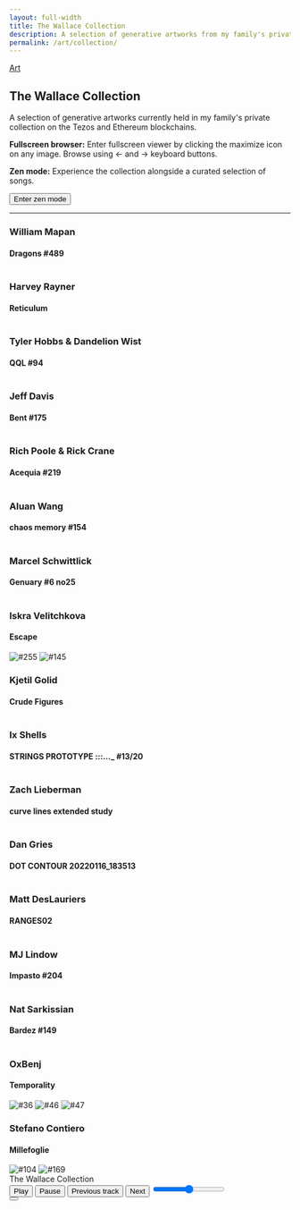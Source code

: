 ```yaml
---
layout: full-width
title: The Wallace Collection
description: A selection of generative artworks from my family's private collection on the Tezos and Ethereum blockchains. In full-screen mode, press your keyboard's &larr; and &rarr; buttons to browse all works.
permalink: /art/collection/
---
```


<script src="/assets/js/gallery-viewer.js"></script>
<script src="/assets/js/player.js"></script>
<article class="lg:max-w-6xl 3xl:max-w-full mx-auto">
  <a class="back-btn fade-in-element" href="/art">Art</a>
  <h1 class="fade-in-element">The Wallace Collection</h1>
  <p class="sub-heading fade-in-element">
    A selection of generative artworks currently held in my family's private collection on the Tezos and Ethereum blockchains.
  </p>
  <p class="fade-in-element">
    <strong>Fullscreen browser:</strong>
    Enter fullscreen viewer by clicking the maximize icon on any image. Browse using &larr; and &rarr; keyboard buttons.
  </p>
  <div id="zenMode" class="hidden sm:block">
    <p class="mb-4 fade-in-element">
      <strong>Zen mode:</strong> Experience the collection alongside a curated selection of songs.
    </p>
    <p class="mb-12 fade-in-element">
      <button id="autoPlayCollection" class="button"><i></i> Enter zen mode</button>
    </p>
  </div>
  <hr class="mb-12 md:mb-20 fade-in-element" />
  <div id="art-collection" class="art-collection">
    <div>
      <div class="gallery-row gallery-flex">
        <div class="mb-12 sm:mb-0" style="flex: 1">
          <h3 class="artist-title">William Mapan</h3>
          <h4 class="collection-title">Dragons #489</h4>
          <img
            alt=""
            src="https://ik.imagekit.io/UltraDAO/wallace/dragons_489.png?tr=w-100,q-20,bl-6"
            data-iframe-src="https://gateway.fxhash2.xyz/ipfs/QmeKNachzan9TamxbYmfhDfjkur7gbs1EEtGqMpsmyubeb/?fxhash=op8GW9Zq63p4qWsNRHS47QciYW5spKFTzMTroSMxH4EuBYaNAY7&fxiteration=489&fxminter=tz1P5jYGVw7JZLM7CNnFxGk1bSZaQovMrzfo" />
        </div>
        <div style="flex: 1">
          <h3 class="artist-title">Harvey Rayner</h3>
          <h4 class="collection-title">Reticulum</h4>
          <img
            class="border-solid border-8 border-[#f9e2d5]"
            alt=""
            src="https://ik.imagekit.io/UltraDAO/wallace/reticulum_by_harvey_rayner.jpg?tr=w-100,q-20,bl-6" />
        </div>
      </div>
    </div>
    <div>
      <div class="gallery-row gallery-single-wide-portrait">
        <div>
          <h3 class="artist-title">Tyler Hobbs &amp; Dandelion Wist</h3>
          <h4 class="collection-title">QQL #94</h4>
          <img
            alt=""
            src="https://ik.imagekit.io/UltraDAO/wallace/qql_94.png?tr=w-100,q-20,bl-6"
            data-iframe-src="https://qql.art/generator/0x8367a713bc14212ab1bb8c55a778e43e50b8b9277706fa5e6368ffff10c10c32" />
        </div>
      </div>
    </div>
    <div>
      <div class="gallery-row gallery-triple-wide-single-small">
        <div>
          <h3 class="artist-title">Jeff Davis</h3>
          <h4 class="collection-title">Bent #175</h4>
          <img
            alt=""
            src="https://ik.imagekit.io/UltraDAO/wallace/bent_175.png?tr=w-100,q-20,bl-6"
            data-iframe-src="https://generator.artblocks.io/0xa7d8d9ef8d8ce8992df33d8b8cf4aebabd5bd270/214000175" />
        </div>
        <div>
          <h3 class="artist-title">Rich Poole &amp; Rick Crane</h3>
          <h4 class="collection-title">Acequia #219</h4>
          <img
            alt=""
            src="https://ik.imagekit.io/UltraDAO/wallace/acequia_219.png?tr=w-100,q-20,bl-6"
            data-iframe-src="https://gateway.fxhash2.xyz/ipfs/QmUBXzcPTme2wwfjp52Wy6Ty8oS25qguo7DLjfAMW9eRQK/?fxhash=ooQWjKEjqYfYtS5BfRMwu31Zz8ZCHDcptbtaCqvhoq9QCSHZwYW&fxiteration=219&fxminter=tz1PHnydn2z7dtW5AZUmEcGfUyN9vBqR7q4W" />
        </div>
        <div>
          <h3 class="artist-title">Aluan Wang</h3>
          <h4 class="collection-title">chaos memory #154</h4>
          <img
            alt=""
            src="https://ik.imagekit.io/UltraDAO/wallace/chaos_memory_154.png?tr=w-100,q-20,bl-6" />
        </div>
      </div>
    </div>
    <div>
      <div class="gallery-row gallery-single-wide-portrait">
        <div>
          <h3 class="artist-title">Marcel Schwittlick</h3>
          <h4 class="collection-title">Genuary #6 no25</h4>
          <img
            alt=""
            src="https://ik.imagekit.io/UltraDAO/wallace/genuary_6_no2.png?tr=w-100,q-20,bl-6"
            data-iframe-src="https://generator.artblocks.io/0xa7d8d9ef8d8ce8992df33d8b8cf4aebabd5bd270/214000175" />
        </div>
      </div>
    </div>
    <div>
      <h3 class="artist-title">Iskra Velitchkova</h3>
      <h4 class="collection-title">Escape</h4>
      <div class="gallery-row gallery-double-wide-single-small">
        <img
          alt="#255"
          src="https://ik.imagekit.io/UltraDAO/wallace/escape_255.png?tr=w-100,q-20,bl-6" />
        <img
          alt="#145"
          src="https://ik.imagekit.io/UltraDAO/wallace/escape_145.png?tr=w-100,q-20,bl-6" />
      </div>
    </div>
    <div>
      <div class="gallery-row gallery-flex">
        <div class="mb-12 sm:mb-0" style="flex: 1.5006">
          <h3 class="artist-title">Kjetil Golid</h3>
          <h4 class="collection-title">Crude Figures</h4>
          <img
            alt=""
            src="https://ik.imagekit.io/UltraDAO/wallace/crude_figures.png?tr=w-100,q-20,bl-6" />
        </div>
        <div style="flex: 1.7777">
          <h3 class="artist-title">Ix Shells</h3>
          <h4 class="collection-title">STRINGS PROTOTYPE :::..._ #13/20</h4>
          <img
            alt=""
            src="https://ik.imagekit.io/UltraDAO/wallace/strings_prototype_13_20.png?tr=w-100,q-20,bl-6" />
        </div>
      </div>
    </div>
    <div>
      <div class="gallery-row gallery-flex">
        <div class="mb-12 sm:mb-0" style="flex: 1.4537">
          <h3 class="artist-title">Zach Lieberman</h3>
          <h4 class="collection-title">curve lines extended study</h4>
          <img
            alt=""
            src="https://ik.imagekit.io/UltraDAO/wallace/curve_lines_extended_study.png?tr=w-100,q-20,bl-6" />
        </div>
        <div style="flex: 0.79569">
          <h3 class="artist-title">Dan Gries</h3>
          <h4 class="collection-title">DOT CONTOUR 20220116_183513</h4>
          <img
            alt=""
            src="https://ik.imagekit.io/UltraDAO/wallace/dot_contour_20220116_183513.png?tr=w-100,q-20,bl-6" />
        </div>
      </div>
    </div>
    <div>
      <div class="gallery-row gallery-single-wide-portrait">
        <div>
          <h3 class="artist-title">Matt DesLauriers</h3>
          <h4 class="collection-title">RANGES02</h4>
          <img
            alt=""
            src="https://ik.imagekit.io/UltraDAO/wallace/RANGES02.gif?tr=w-100,q-20,bl-6" />
        </div>
      </div>
    </div>
    <div>
      <div class="gallery-row gallery-flex">
        <div class="mb-12 sm:mb-0" style="flex: 0.7493">
          <h3 class="artist-title">MJ Lindow</h3>
          <h4 class="collection-title">Impasto #204</h4>
          <img
            alt=""
            src="https://ik.imagekit.io/UltraDAO/wallace/impasto_204.png?tr=w-100,q-20,bl-6"
            data-iframe-src="https://www.grailers.com/api/grail/1/live/204" />
        </div>
        <div style="flex: 1">
          <h3 class="artist-title">Nat Sarkissian</h3>
          <h4 class="collection-title">Bardez #149</h4>
          <img
            alt=""
            src="https://ik.imagekit.io/UltraDAO/wallace/bardez_149.png?tr=w-100,q-20,bl-6"
            data-iframe-src="https://gateway.fxhash2.xyz/ipfs/QmaquYUaZjhab8HHoU7bpeoZ6hHv6JuEC7vkjBFMVqnS3G/?fxhash=oomSFsGqaC9Ge1Smux3f74F77ki7hyNPvwrBLAUa3BfRznKRdxx&fxiteration=149&fxminter=tz1enGoKdJHrWUNrX6PbafrASnQ7Utju1xyB" />
        </div>
      </div>
    </div>
    <div>
      <h3 class="artist-title">OxBenj</h3>
      <h4 class="collection-title">Temporality</h4>
      <div class="gallery-row gallery-triple-wide">
        <img
          alt="#36"
          src="https://ik.imagekit.io/UltraDAO/wallace/temporality_36.png?tr=w-100,q-20,bl-6"
          data-iframe-src="https://gateway.fxhash2.xyz/ipfs/bafybeid7jfhsdqv6b7t4h644ekifopwoaugceoqor7geo2io6g4sb2wxru/?fxhash=ooFxA7Q6w6Tf3v6XcmfyUEtZbhq8QuGYBJ8LuFEBicqg7deutr5&fxiteration=36&fxminter=tz1hLSfpKec7dXp6rjAPKNJBYd4d2HLAQ5Wd" />
        <img
          alt="#46"
          src="https://ik.imagekit.io/UltraDAO/wallace/temporality_46.png?tr=w-100,q-20,bl-6"
          data-iframe-src="https://gateway.fxhash2.xyz/ipfs/bafybeid7jfhsdqv6b7t4h644ekifopwoaugceoqor7geo2io6g4sb2wxru/?fxhash=opE8UhLGWbLbhAyYRFkmXTFR9Vw1X94xp3iUaxti2jN4UjvTSaZ&fxiteration=46&fxminter=tz1cEBf7EwhAXGUtdrqSejMQFhvfkttuA3Dg" />
        <img
          alt="#47"
          src="https://ik.imagekit.io/UltraDAO/wallace/temporality_47.png?tr=w-100,q-20,bl-6"
          data-iframe-src="https://gateway.fxhash2.xyz/ipfs/bafybeid7jfhsdqv6b7t4h644ekifopwoaugceoqor7geo2io6g4sb2wxru/?fxhash=op2ZFqUPvVgDVz4mn2mJqamRvvLmmhRBEQYKnFU2yUMJRL6rmpG&fxiteration=47&fxminter=tz1eNdfJ8BQmUkwsSm1pZmDBAAMdNqYrTZm2" />
      </div>
    </div>
    <div>
      <h3 class="artist-title">Stefano Contiero</h3>
      <h4 class="collection-title">Millefoglie</h4>
      <div class="gallery-row gallery-double-wide">
        <img
          alt="#104"
          src="https://ik.imagekit.io/UltraDAO/wallace/millefoglie_104.png?tr=w-100,q-20,bl-6"
          data-iframe-src="https://gateway.fxhash2.xyz/ipfs/QmRp3MfQD5jcKNmuW4AQJfqfxch6XoiSBvHJueWCS3SgTe/?fxhash=ooitS7uceSyzmtwwrtfgyXBVW1Pgr3jS1smZJRycGS6nXYU4A31&fxiteration=104&fxminter=tz1QYf4nhmUhpDoty7iCir4r4gQa4SWVW5Hq" />
        <img
          alt="#169"
          src="https://ik.imagekit.io/UltraDAO/wallace/millefoglie_169.png?tr=w-100,q-20,bl-6"
          data-iframe-src="https://gateway.fxhash2.xyz/ipfs/QmRp3MfQD5jcKNmuW4AQJfqfxch6XoiSBvHJueWCS3SgTe/?fxhash=onvxyAGE4GADhRs3GvqWAjiyHZgX5FvzVsx1uPnThXNUwFUmCh8&fxiteration=169&fxminter=tz1cyMJ3E59Q4E9yqEXGUQ4xs9RNsuwAWDQ6" />
      </div>
    </div>
  </div>
</article>
<div id="fullscreen-viewer" class="hidden"></div>
<div class="utility-bar">
  <div class="page-title-container">
    <div id="pageTitle" class="page-title">The Wallace Collection</div>
  </div>
  <div class="music-player-container">
    <div id="musicPlayer" class="music-player">
      <audio id="audioElement" src=""></audio>
      <div class="trackActivityContainer">
        <div class="trackActivity">
          <div class="infoBox">
            <div id="trackInfo" class="marquee"></div>
          </div>
        </div>
      </div>
      <button id="playButton" aria-labelledby="play-label">
        <i></i>
        <span id="play-label">Play</span>
      </button>
      <button id="pauseButton" aria-labelledby="pause-label">
        <i></i>
        <span id="pause-label">Pause</span>
      </button>
      <button id="prevButton" aria-labelledby="previous-label">
        <i></i>
        <span id="previous-label">Previous track</span>
      </button>
      <button id="nextButton" aria-labelledby="next-label">
        <i></i>
        <span id="next-label">Next</span>
      </button>
      <input id="volumeControl" type="range" min="0" max="1" step="0.1" aria-label="Volume" />
    </div>
  </div>
  <div class="to-top">
    <button id="backToTop" title="Go to top">
      <i></i>
    </button>
  </div>
</div>
